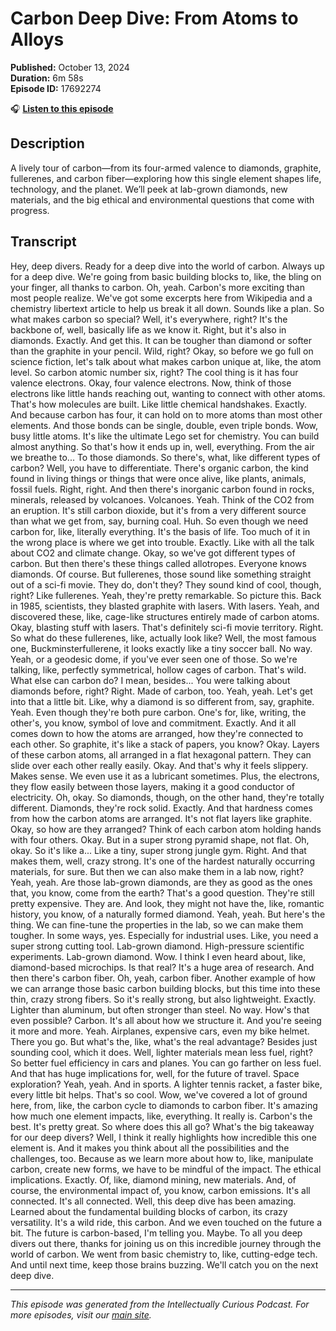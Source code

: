 # Carbon Deep Dive: From Atoms to Alloys

**Published:** October 13, 2024  
**Duration:** 6m 58s  
**Episode ID:** 17692274

🎧 **[Listen to this episode](https://intellectuallycurious.buzzsprout.com/2529712/episodes/17692274-carbon-deep-dive-from-atoms-to-alloys)**

## Description

A lively tour of carbon—from its four-armed valence to diamonds, graphite, fullerenes, and carbon fiber—exploring how this single element shapes life, technology, and the planet. We’ll peek at lab-grown diamonds, new materials, and the big ethical and environmental questions that come with progress.

## Transcript

Hey, deep divers. Ready for a deep dive into the world of carbon. Always up for a deep dive. We're going from basic building blocks to, like, the bling on your finger, all thanks to carbon. Oh, yeah. Carbon's more exciting than most people realize. We've got some excerpts here from Wikipedia and a chemistry libertext article to help us break it all down. Sounds like a plan. So what makes carbon so special? Well, it's everywhere, right? It's the backbone of, well, basically life as we know it. Right, but it's also in diamonds. Exactly. And get this. It can be tougher than diamond or softer than the graphite in your pencil. Wild, right? Okay, so before we go full on science fiction, let's talk about what makes carbon unique at, like, the atom level. So carbon atomic number six, right? The cool thing is it has four valence electrons. Okay, four valence electrons. Now, think of those electrons like little hands reaching out, wanting to connect with other atoms. That's how molecules are built. Like little chemical handshakes. Exactly. And because carbon has four, it can hold on to more atoms than most other elements. And those bonds can be single, double, even triple bonds. Wow, busy little atoms. It's like the ultimate Lego set for chemistry. You can build almost anything. So that's how it ends up in, well, everything. From the air we breathe to... To those diamonds. So there's, what, like different types of carbon? Well, you have to differentiate. There's organic carbon, the kind found in living things or things that were once alive, like plants, animals, fossil fuels. Right, right. And then there's inorganic carbon found in rocks, minerals, released by volcanoes. Volcanoes. Yeah. Think of the CO2 from an eruption. It's still carbon dioxide, but it's from a very different source than what we get from, say, burning coal. Huh. So even though we need carbon for, like, literally everything. It's the basis of life. Too much of it in the wrong place is where we get into trouble. Exactly. Like with all the talk about CO2 and climate change. Okay, so we've got different types of carbon. But then there's these things called allotropes. Everyone knows diamonds. Of course. But fullerenes, those sound like something straight out of a sci-fi movie. They do, don't they? They sound kind of cool, though, right? Like fullerenes. Yeah, they're pretty remarkable. So picture this. Back in 1985, scientists, they blasted graphite with lasers. With lasers. Yeah, and discovered these, like, cage-like structures entirely made of carbon atoms. Okay, blasting stuff with lasers. That's definitely sci-fi movie territory. Right. So what do these fullerenes, like, actually look like? Well, the most famous one, Buckminsterfullerene, it looks exactly like a tiny soccer ball. No way. Yeah, or a geodesic dome, if you've ever seen one of those. So we're talking, like, perfectly symmetrical, hollow cages of carbon. That's wild. What else can carbon do? I mean, besides... You were talking about diamonds before, right? Right. Made of carbon, too. Yeah, yeah. Let's get into that a little bit. Like, why a diamond is so different from, say, graphite. Yeah. Even though they're both pure carbon. One's for, like, writing, the other's, you know, symbol of love and commitment. Exactly. And it all comes down to how the atoms are arranged, how they're connected to each other. So graphite, it's like a stack of papers, you know? Okay. Layers of these carbon atoms, all arranged in a flat hexagonal pattern. They can slide over each other really easily. Okay. And that's why it feels slippery. Makes sense. We even use it as a lubricant sometimes. Plus, the electrons, they flow easily between those layers, making it a good conductor of electricity. Oh, okay. So diamonds, though, on the other hand, they're totally different. Diamonds, they're rock solid. Exactly. And that hardness comes from how the carbon atoms are arranged. It's not flat layers like graphite. Okay, so how are they arranged? Think of each carbon atom holding hands with four others. Okay. But in a super strong pyramid shape, not flat. Oh, okay. So it's like a... Like a tiny, super strong jungle gym. Right. And that makes them, well, crazy strong. It's one of the hardest naturally occurring materials, for sure. But then we can also make them in a lab now, right? Yeah, yeah. Are those lab-grown diamonds, are they as good as the ones that, you know, come from the earth? That's a good question. They're still pretty expensive. They are. And look, they might not have the, like, romantic history, you know, of a naturally formed diamond. Yeah, yeah. But here's the thing. We can fine-tune the properties in the lab, so we can make them tougher. In some ways, yes. Especially for industrial uses. Like, you need a super strong cutting tool. Lab-grown diamond. High-pressure scientific experiments. Lab-grown diamond. Wow. I think I even heard about, like, diamond-based microchips. Is that real? It's a huge area of research. And then there's carbon fiber. Oh, yeah, carbon fiber. Another example of how we can arrange those basic carbon building blocks, but this time into these thin, crazy strong fibers. So it's really strong, but also lightweight. Exactly. Lighter than aluminum, but often stronger than steel. No way. How's that even possible? Carbon. It's all about how we structure it. And you're seeing it more and more. Yeah. Airplanes, expensive cars, even my bike helmet. There you go. But what's the, like, what's the real advantage? Besides just sounding cool, which it does. Well, lighter materials mean less fuel, right? So better fuel efficiency in cars and planes. You can go farther on less fuel. And that has huge implications for, well, for the future of travel. Space exploration? Yeah, yeah. And in sports. A lighter tennis racket, a faster bike, every little bit helps. That's so cool. Wow, we've covered a lot of ground here, from, like, the carbon cycle to diamonds to carbon fiber. It's amazing how much one element impacts, like, everything. It really is. Carbon's the best. It's pretty great. So where does this all go? What's the big takeaway for our deep divers? Well, I think it really highlights how incredible this one element is. And it makes you think about all the possibilities and the challenges, too. Because as we learn more about how to, like, manipulate carbon, create new forms, we have to be mindful of the impact. The ethical implications. Exactly. Of, like, diamond mining, new materials. And, of course, the environmental impact of, you know, carbon emissions. It's all connected. It's all connected. Well, this deep dive has been amazing. Learned about the fundamental building blocks of carbon, its crazy versatility. It's a wild ride, this carbon. And we even touched on the future a bit. The future is carbon-based, I'm telling you. Maybe. To all you deep divers out there, thanks for joining us on this incredible journey through the world of carbon. We went from basic chemistry to, like, cutting-edge tech. And until next time, keep those brains buzzing. We'll catch you on the next deep dive.

---
*This episode was generated from the Intellectually Curious Podcast. For more episodes, visit our [main site](https://intellectuallycurious.buzzsprout.com).*
